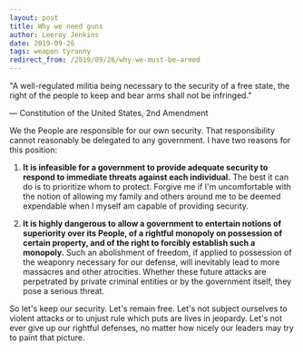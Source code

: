 ```yaml
---
layout: post
title: Why we need guns
author: Leeroy Jenkins
date: 2019-09-26
tags: weapon tyranny
redirect_from: /2019/09/26/why-we-must-be-armed
---
```


<div class="tangent" markdown="1">
"A well-regulated militia being necessary to the security of a free state, the
right of the people to keep and bear arms shall not be infringed."

— Constitution of the United States, 2nd Amendment
</div>

We the People are responsible for our own security. That responsibility cannot
reasonably be delegated to any government. I have two reasons for this
position:

1. **It is infeasible for a government to provide adequate security to respond
to immediate threats against each individual.** The best it can do is to
prioritize whom to protect. Forgive me if I'm uncomfortable with the notion of
allowing my family and others around me to be deemed expendable when I myself
am capable of providing security.

2. **It is highly dangerous to allow a government to entertain notions of
superiority over its People, of a rightful monopoly on possession of certain
property, and of the right to forcibly establish such a monopoly.** Such an
abolishment of freedom, if applied to possession of the weaponry necessary for
our defense, will inevitably lead to more massacres and other atrocities.
Whether these future attacks are perpetrated by private criminal entities or by
the government itself, they pose a serious threat.

So let's keep our security. Let's remain free. Let's not subject ourselves to
violent attacks or to unjust rule which puts are lives in jeopardy. Let's not
ever give up our rightful defenses, no matter how nicely our leaders may try to
paint that picture.

